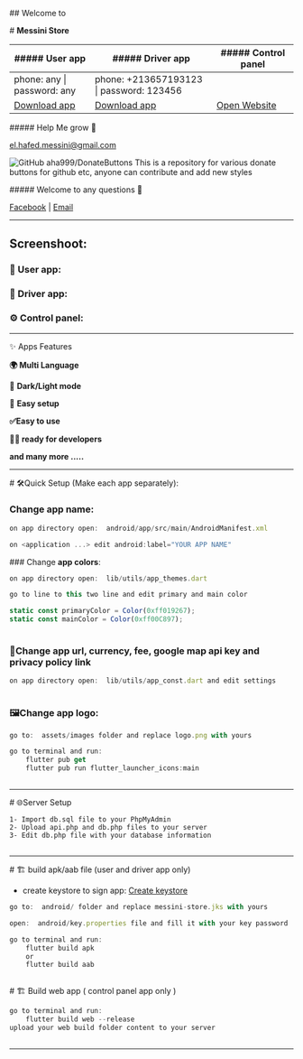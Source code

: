 ## ​Welcome to

# **Messini Store**

| ##### **User app** | ##### **Driver app** | ##### **Control panel** |
| --- | --- | --- |
| phone: any \| password: any | phone: +213657193123 \| password: 123456 |     |
| [Download app](https://github.com/ElHafed99/messini/blob/main/app-file/messini-user.apk) | [Download app](https://github.com/ElHafed99/messini/blob/main/app-file/messini-driver.apk) | [Open Website](https://messini.aftersad.com) |

##### Help Me grow 🙏

el.hafed.messini@gmail.com

![GitHub  aha999/DonateButtons This is a repository for various donate  buttons for github etc, anyone can contribute and add new styles](https://raw.githubusercontent.com/aha999/DonateButtons/master/Paypal.png)

##### Welcome to any questions 👋

[Facebook](https://m.me/el.hafed.99) | [Email](mailto:el.hafed.messini@gmail.com)

---

## Screenshoot:

### 🧑 User app:

### 🚚 Driver app:

### ⚙ Control panel:

---

✨ Apps Features

**🌍 Multi Language**

🌙 **Dark/Light mode**

💫 **Easy setup**

**✅Easy to use**

**👨‍💻 ready for developers**

**and many more .....**

---

# 🛠Quick Setup (Make each app separately):

### Change **app name**:

```javascript
on app directory open:  android/app/src/main/AndroidManifest.xml

on <application ...> edit android:label="YOUR APP NAME"
```

### Change **app colors**:

```javascript
on app directory open:  lib/utils/app_themes.dart

go to line to this two line and edit primary and main color

static const primaryColor = Color(0xff019267);
static const mainColor = Color(0xff00C897);
```

![](data:image/gif;base64,R0lGODlhAQABAPABAP///wAAACH5BAEKAAAALAAAAAABAAEAAAICRAEAOw==)![](data:image/gif;base64,R0lGODlhAQABAPABAP///wAAACH5BAEKAAAALAAAAAABAAEAAAICRAEAOw== "Click and drag to move")

### 🔗Change **app url, currency, fee, google map api key and privacy policy link**

```javascript
on app directory open:  lib/utils/app_const.dart and edit settings
```

![](data:image/gif;base64,R0lGODlhAQABAPABAP///wAAACH5BAEKAAAALAAAAAABAAEAAAICRAEAOw==)![](data:image/gif;base64,R0lGODlhAQABAPABAP///wAAACH5BAEKAAAALAAAAAABAAEAAAICRAEAOw== "Click and drag to move")

### 🖼Change **app logo**:

```javascript
go to:  assets/images folder and replace logo.png with yours
```

```javascript
go to terminal and run:  
    flutter pub get
    flutter pub run flutter_launcher_icons:main
```

![](data:image/gif;base64,R0lGODlhAQABAPABAP///wAAACH5BAEKAAAALAAAAAABAAEAAAICRAEAOw==)![](data:image/gif;base64,R0lGODlhAQABAPABAP///wAAACH5BAEKAAAALAAAAAABAAEAAAICRAEAOw== "Click and drag to move")

---

# 🌐Server Setup

```
1- Import db.sql file to your PhpMyAdmin
2- Upload api.php and db.php files to your server
3- Edit db.php file with your database information
```

![](data:image/gif;base64,R0lGODlhAQABAPABAP///wAAACH5BAEKAAAALAAAAAABAAEAAAICRAEAOw==)![](data:image/gif;base64,R0lGODlhAQABAPABAP///wAAACH5BAEKAAAALAAAAAABAAEAAAICRAEAOw== "Click and drag to move")

---

# 🏗 build apk/aab file (user and driver app only)

- create keystore to sign app: [Create keystore](https://docs.flutter.dev/deployment/android#create-an-upload-keystore)

```javascript
go to:  android/ folder and replace messini-store.jks with yours
```

```javascript
open:  android/key.properties file and fill it with your key password
```

```javascript
go to terminal and run:  
    flutter build apk
    or
    flutter build aab
```

![](data:image/gif;base64,R0lGODlhAQABAPABAP///wAAACH5BAEKAAAALAAAAAABAAEAAAICRAEAOw==)![](data:image/gif;base64,R0lGODlhAQABAPABAP///wAAACH5BAEKAAAALAAAAAABAAEAAAICRAEAOw== "Click and drag to move")

# 🏗 Build web app ( control panel app only )

```javascript
go to terminal and run:  
    flutter build web --release
upload your web build folder content to your server
```

![](data:image/gif;base64,R0lGODlhAQABAPABAP///wAAACH5BAEKAAAALAAAAAABAAEAAAICRAEAOw==)![](data:image/gif;base64,R0lGODlhAQABAPABAP///wAAACH5BAEKAAAALAAAAAABAAEAAAICRAEAOw== "Click and drag to move")

---


​
